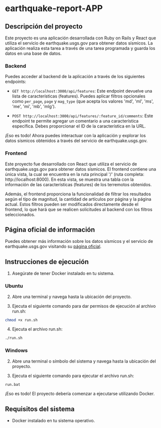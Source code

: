 # earthquake-report-APP

## Descripción del proyecto

Este proyecto es una aplicación desarrollada con Ruby on Rails y React que utiliza el servicio de earthquake.usgs.gov para obtener datos sísmicos. La aplicación realiza esta tarea a través de una tarea programada y guarda los datos en una base de datos.

### Backend

Puedes acceder al backend de la aplicación a través de los siguientes endpoints:

- `GET http://localhost:3000/api/features`: Este endpoint devuelve una lista de características (features). Puedes aplicar filtros opcionales como `per_page`, `page` y `mag_type` (que acepta los valores 'md', 'ml', 'ms', 'me', 'mi', 'mb', 'mlg').

- `POST http://localhost:3000/api/features/:feature_id/comments`: Este endpoint te permite agregar un comentario a una característica específica. Debes proporcionar el ID de la característica en la URL.

¡Eso es todo! Ahora puedes interactuar con la aplicación y explorar los datos sísmicos obtenidos a través del servicio de earthquake.usgs.gov.

### Frontend
Este proyecto fue desarrollado con React que utiliza el servicio de earthquake.usgs.gov para obtener datos sísmicos. El frontend contiene una única vista, la cual se encuentra en la ruta principal '/' (ruta completa: http://localhost:8000). En esta vista, se muestra una tabla con la información de las características (features) de los terremotos obtenidos.

Además, el frontend proporciona la funcionalidad de filtrar los resultados según el tipo de magnitud, la cantidad de artículos por página y la página actual. Estos filtros pueden ser modificados directamente desde el frontend, lo que hará que se realicen solicitudes al backend con los filtros seleccionados.

## Página oficial de información

Puedes obtener más información sobre los datos sísmicos y el servicio de earthquake.usgs.gov visitando su [página oficial](https://earthquake.usgs.gov/).



## Instrucciones de ejecución

1. Asegúrate de tener Docker instalado en tu sistema.

### Ubuntu

2. Abre una terminal y navega hasta la ubicación del proyecto.

3. Ejecuta el siguiente comando para dar permisos de ejecución al archivo run.sh:
  ```bash
  chmod +x run.sh
  ```

4. Ejecuta el archivo run.sh:
  ```bash
  ./run.sh
  ```

### Windows

2. Abre una terminal o símbolo del sistema y navega hasta la ubicación del proyecto.

3. Ejecuta el siguiente comando para ejecutar el archivo run.sh:
  ```bash
  run.bat
  ```

¡Eso es todo! El proyecto debería comenzar a ejecutarse utilizando Docker.

## Requisitos del sistema

- Docker instalado en tu sistema operativo.
